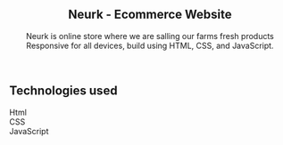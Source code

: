 <div align="center">

<h2 align="center"> Neurk - Ecommerce Website</h2>

  Neurk is online store where we are salling our farms fresh products <br />Responsive for all devices, build using HTML, CSS, and JavaScript.
</div>

<br />

## Technologies used
Html <br />
CSS <br />
JavaScript

<br />
